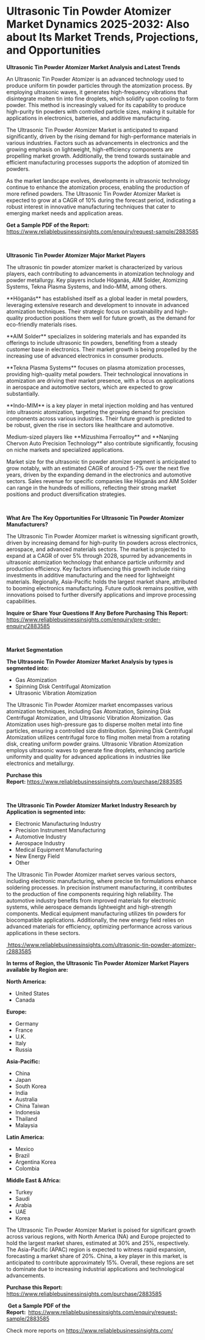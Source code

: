 <p><h1>Ultrasonic Tin Powder Atomizer Market Dynamics 2025-2032: Also about Its Market Trends, Projections, and Opportunities</h1></p><p><strong>Ultrasonic Tin Powder Atomizer Market Analysis and Latest Trends</strong></p>
<p><p>An Ultrasonic Tin Powder Atomizer is an advanced technology used to produce uniform tin powder particles through the atomization process. By employing ultrasonic waves, it generates high-frequency vibrations that disintegrate molten tin into fine droplets, which solidify upon cooling to form powder. This method is increasingly valued for its capability to produce high-purity tin powders with controlled particle sizes, making it suitable for applications in electronics, batteries, and additive manufacturing.</p><p>The Ultrasonic Tin Powder Atomizer Market is anticipated to expand significantly, driven by the rising demand for high-performance materials in various industries. Factors such as advancements in electronics and the growing emphasis on lightweight, high-efficiency components are propelling market growth. Additionally, the trend towards sustainable and efficient manufacturing processes supports the adoption of atomized tin powders.</p><p>As the market landscape evolves, developments in ultrasonic technology continue to enhance the atomization process, enabling the production of more refined powders. The Ultrasonic Tin Powder Atomizer Market is expected to grow at a CAGR of 10% during the forecast period, indicating a robust interest in innovative manufacturing techniques that cater to emerging market needs and application areas.</p></p>
<p><strong>Get a Sample PDF of the Report:&nbsp;</strong> <a href="https://www.reliablebusinessinsights.com/enquiry/request-sample/2883585?utm_campaign=2190&utm_medium=2&utm_source=Github&utm_content=ia&utm_term=13032025&utm_id=ultrasonic-tin-powder-atomizer">https://www.reliablebusinessinsights.com/enquiry/request-sample/2883585</a></p>
<p>&nbsp;</p>
<p><strong>Ultrasonic Tin Powder Atomizer Major Market Players</strong></p>
<p><p>The ultrasonic tin powder atomizer market is characterized by various players, each contributing to advancements in atomization technology and powder metallurgy. Key players include Höganäs, AIM Solder, Atomizing Systems, Tekna Plasma Systems, and Indo-MIM, among others.</p><p>**Höganäs** has established itself as a global leader in metal powders, leveraging extensive research and development to innovate in advanced atomization techniques. Their strategic focus on sustainability and high-quality production positions them well for future growth, as the demand for eco-friendly materials rises.</p><p>**AIM Solder** specializes in soldering materials and has expanded its offerings to include ultrasonic tin powders, benefiting from a steady customer base in electronics. Their market growth is being propelled by the increasing use of advanced electronics in consumer products.</p><p>**Tekna Plasma Systems** focuses on plasma atomization processes, providing high-quality metal powders. Their technological innovations in atomization are driving their market presence, with a focus on applications in aerospace and automotive sectors, which are expected to grow substantially.</p><p>**Indo-MIM** is a key player in metal injection molding and has ventured into ultrasonic atomization, targeting the growing demand for precision components across various industries. Their future growth is predicted to be robust, given the rise in sectors like healthcare and automotive.</p><p>Medium-sized players like **Mizushima Ferroalloy** and **Nanjing Chervon Auto Precision Technology** also contribute significantly, focusing on niche markets and specialized applications.</p><p>Market size for the ultrasonic tin powder atomizer segment is anticipated to grow notably, with an estimated CAGR of around 5-7% over the next five years, driven by the expanding demand in the electronics and automotive sectors. Sales revenue for specific companies like Höganäs and AIM Solder can range in the hundreds of millions, reflecting their strong market positions and product diversification strategies.</p></p>
<p>&nbsp;</p>
<p><strong>What Are The Key Opportunities For Ultrasonic Tin Powder Atomizer Manufacturers?</strong></p>
<p><p>The Ultrasonic Tin Powder Atomizer market is witnessing significant growth, driven by increasing demand for high-purity tin powders across electronics, aerospace, and advanced materials sectors. The market is projected to expand at a CAGR of over 5% through 2028, spurred by advancements in ultrasonic atomization technology that enhance particle uniformity and production efficiency. Key factors influencing this growth include rising investments in additive manufacturing and the need for lightweight materials. Regionally, Asia-Pacific holds the largest market share, attributed to booming electronics manufacturing. Future outlook remains positive, with innovations poised to further diversify applications and improve processing capabilities.</p></p>
<p><strong>Inquire or Share Your Questions If Any Before Purchasing This Report:</strong> <a href="https://www.reliablebusinessinsights.com/enquiry/pre-order-enquiry/2883585?utm_campaign=2190&utm_medium=2&utm_source=Github&utm_content=ia&utm_term=13032025&utm_id=ultrasonic-tin-powder-atomizer">https://www.reliablebusinessinsights.com/enquiry/pre-order-enquiry/2883585</a></p>
<p>&nbsp;</p>
<p><strong>Market Segmentation</strong></p>
<p><strong>The Ultrasonic Tin Powder Atomizer Market Analysis by types is segmented into:</strong></p>
<p><ul><li>Gas Atomization</li><li>Spinning Disk Centrifugal Atomization</li><li>Ultrasonic Vibration Atomization</li></ul></p>
<p><p>The Ultrasonic Tin Powder Atomizer market encompasses various atomization techniques, including Gas Atomization, Spinning Disk Centrifugal Atomization, and Ultrasonic Vibration Atomization. Gas Atomization uses high-pressure gas to disperse molten metal into fine particles, ensuring a controlled size distribution. Spinning Disk Centrifugal Atomization utilizes centrifugal force to fling molten metal from a rotating disk, creating uniform powder grains. Ultrasonic Vibration Atomization employs ultrasonic waves to generate fine droplets, enhancing particle uniformity and quality for advanced applications in industries like electronics and metallurgy.</p></p>
<p><strong>Purchase this Report:&nbsp;</strong><a href="https://www.reliablebusinessinsights.com/purchase/2883585?utm_campaign=2190&utm_medium=2&utm_source=Github&utm_content=ia&utm_term=13032025&utm_id=ultrasonic-tin-powder-atomizer">https://www.reliablebusinessinsights.com/purchase/2883585</a></p>
<p>&nbsp;</p>
<p><strong>The Ultrasonic Tin Powder Atomizer Market Industry Research by Application is segmented into:</strong></p>
<p><ul><li>Electronic Manufacturing Industry</li><li>Precision Instrument Manufacturing</li><li>Automotive Industry</li><li>Aerospace Industry</li><li>Medical Equipment Manufacturing</li><li>New Energy Field</li><li>Other</li></ul></p>
<p><p>The Ultrasonic Tin Powder Atomizer market serves various sectors, including electronic manufacturing, where precise tin formulations enhance soldering processes. In precision instrument manufacturing, it contributes to the production of fine components requiring high reliability. The automotive industry benefits from improved materials for electronic systems, while aerospace demands lightweight and high-strength components. Medical equipment manufacturing utilizes tin powders for biocompatible applications. Additionally, the new energy field relies on advanced materials for efficiency, optimizing performance across various applications in these sectors.</p></p>
<p><a href="https://www.reliablebusinessinsights.com/ultrasonic-tin-powder-atomizer-r2883585?utm_campaign=2190&utm_medium=2&utm_source=Github&utm_content=ia&utm_term=13032025&utm_id=ultrasonic-tin-powder-atomizer">&nbsp;https://www.reliablebusinessinsights.com/ultrasonic-tin-powder-atomizer-r2883585</a></p>
<p><strong>In terms of Region, the Ultrasonic Tin Powder Atomizer Market Players available by Region are:</strong></p>
<p>
    <p> <strong> North America: </strong>
        <ul>
            <li>United States</li>
            <li>Canada</li>
        </ul>
        </p> 
    <p> <strong> Europe: </strong>
        <ul>
            <li>Germany</li>
            <li>France</li>
            <li>U.K.</li>
            <li>Italy</li>
            <li>Russia</li>
        </ul>
        </p> 
    <p> <strong> Asia-Pacific: </strong>
        <ul>
            <li>China</li>
            <li>Japan</li>
            <li>South Korea</li>
            <li>India</li>
            <li>Australia</li>
            <li>China Taiwan</li>
            <li>Indonesia</li>
            <li>Thailand</li>
            <li>Malaysia</li>
        </ul>
        </p> 
    <p> <strong> Latin America: </strong>
        <ul>
            <li>Mexico</li>
            <li>Brazil</li>
            <li>Argentina Korea</li>
            <li>Colombia</li>
        </ul>
        </p> 
    <p> <strong> Middle East & Africa: </strong>
        <ul>
            <li>Turkey</li>
            <li>Saudi</li>
            <li>Arabia</li>
            <li>UAE</li>
            <li>Korea</li>
        </ul>
    </p>
    </p>
<p><p>The Ultrasonic Tin Powder Atomizer Market is poised for significant growth across various regions, with North America (NA) and Europe projected to hold the largest market shares, estimated at 30% and 25%, respectively. The Asia-Pacific (APAC) region is expected to witness rapid expansion, forecasting a market share of 20%. China, a key player in this market, is anticipated to contribute approximately 15%. Overall, these regions are set to dominate due to increasing industrial applications and technological advancements.</p></p>
<p><strong>Purchase this Report: </strong><a href="https://www.reliablebusinessinsights.com/purchase/2883585?utm_campaign=2190&utm_medium=2&utm_source=Github&utm_content=ia&utm_term=13032025&utm_id=ultrasonic-tin-powder-atomizer">https://www.reliablebusinessinsights.com/purchase/2883585</a></p>
<p>&nbsp;<strong>Get a Sample PDF of the Report:&nbsp;&nbsp;</strong><a href="https://www.reliablebusinessinsights.com/enquiry/request-sample/2883585?utm_campaign=2190&utm_medium=2&utm_source=Github&utm_content=ia&utm_term=13032025&utm_id=ultrasonic-tin-powder-atomizer">https://www.reliablebusinessinsights.com/enquiry/request-sample/2883585</a></p>
<p><strong></strong></p>
<p>Check more reports on <a href="https://www.reliablebusinessinsights.com/?utm_campaign=2190&utm_medium=2&utm_source=Github&utm_content=ia&utm_term=13032025&utm_id=ultrasonic-tin-powder-atomizer">https://www.reliablebusinessinsights.com/</a></p>